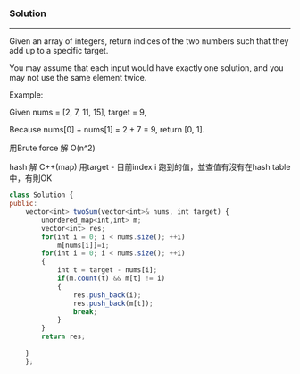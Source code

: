 ### Solution
***

Given an array of integers, return indices of the two numbers such that they add up to a specific target.

You may assume that each input would have exactly one solution, and you may not use the same element twice.

Example:

  Given nums = [2, 7, 11, 15], target = 9,

  Because nums[0] + nums[1] = 2 + 7 = 9, 
  return [0, 1].
  
  
用Brute force 解 O(n^2)

hash 解 C++(map)
用target - 目前index i 跑到的值，並查值有沒有在hash table中，有則OK

```javascript
class Solution {
public:
    vector<int> twoSum(vector<int>& nums, int target) {
        unordered_map<int,int> m;
        vector<int> res;
        for(int i = 0; i < nums.size(); ++i)
            m[nums[i]]=i;
        for(int i = 0; i < nums.size(); ++i)
        {
            int t = target - nums[i];
            if(m.count(t) && m[t] != i)
            {
                res.push_back(i);
                res.push_back(m[t]);
                break;
            }
        }
        return res;
        
    }
    };
```
